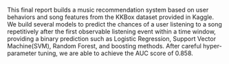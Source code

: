 This final report builds a music recommendation system based on user behaviors and song features from the KKBox dataset provided in Kaggle. We build several models to predict the chances of a user listening to a song repetitively after the first observable listening event within a time window, providing a binary prediction such as Logistic Regression, Support Vector Machine(SVM), Random Forest, and boosting methods. After careful hyper-parameter tuning, we are able to achieve the AUC score of 0.858.